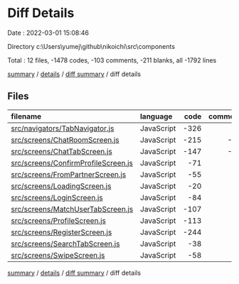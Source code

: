 # Diff Details

Date : 2022-03-01 15:08:46

Directory c:\Users\yumej\github\nikoichi\src\components

Total : 12 files,  -1478 codes, -103 comments, -211 blanks, all -1792 lines

[summary](results.md) / [details](details.md) / [diff summary](diff.md) / diff details

## Files
| filename | language | code | comment | blank | total |
| :--- | :--- | ---: | ---: | ---: | ---: |
| [src/navigators/TabNavigator.js](/src/navigators/TabNavigator.js) | JavaScript | -326 | -7 | -30 | -363 |
| [src/screens/ChatRoomScreen.js](/src/screens/ChatRoomScreen.js) | JavaScript | -215 | -22 | -40 | -277 |
| [src/screens/ChatTabScreen.js](/src/screens/ChatTabScreen.js) | JavaScript | -147 | -50 | -33 | -230 |
| [src/screens/ConfirmProfileScreen.js](/src/screens/ConfirmProfileScreen.js) | JavaScript | -71 | -7 | -11 | -89 |
| [src/screens/FromPartnerScreen.js](/src/screens/FromPartnerScreen.js) | JavaScript | -55 | -3 | -12 | -70 |
| [src/screens/LoadingScreen.js](/src/screens/LoadingScreen.js) | JavaScript | -20 | 0 | -6 | -26 |
| [src/screens/LoginScreen.js](/src/screens/LoginScreen.js) | JavaScript | -84 | -1 | -7 | -92 |
| [src/screens/MatchUserTabScreen.js](/src/screens/MatchUserTabScreen.js) | JavaScript | -107 | -1 | -14 | -122 |
| [src/screens/ProfileScreen.js](/src/screens/ProfileScreen.js) | JavaScript | -113 | -3 | -14 | -130 |
| [src/screens/RegisterScreen.js](/src/screens/RegisterScreen.js) | JavaScript | -244 | -5 | -23 | -272 |
| [src/screens/SearchTabScreen.js](/src/screens/SearchTabScreen.js) | JavaScript | -38 | 0 | -8 | -46 |
| [src/screens/SwipeScreen.js](/src/screens/SwipeScreen.js) | JavaScript | -58 | -4 | -13 | -75 |

[summary](results.md) / [details](details.md) / [diff summary](diff.md) / diff details